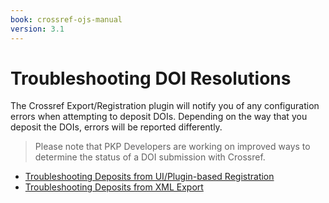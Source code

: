 ```yaml
---
book: crossref-ojs-manual
version: 3.1
---
```

# Troubleshooting DOI Resolutions

The Crossref Export/Registration plugin will notify you of any configuration errors when attempting to deposit DOIs. Depending on the way that you deposit the DOIs, errors will be reported differently.

> Please note that PKP Developers are working on improved ways to determine the status of a DOI submission with Crossref.

- [Troubleshooting Deposits from UI/Plugin-based Registration](./troubleshootingDepositsUI.md)
- [Troubleshooting Deposits from XML Export](./troubleshootingDepositsExport.md)
